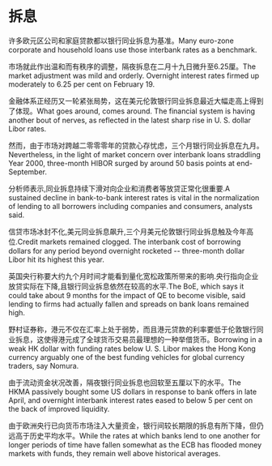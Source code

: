 # 拆息

<p><span class="chinese">许多欧元区公司和家庭贷款都以银行同业拆息为基准。</span><span class="english">Many euro-zone corporate and household loans use those interbank rates as a benchmark.</span></p>

<p><span class="chinese">市场就此作出温和而有秩序的调整，隔夜拆息在二月十九日微升至6.25厘。</span><span class="english">The market adjustment was mild and orderly. Overnight interest rates firmed up moderately to 6.25 per cent on February 19.</span></p>

<p><span class="chinese">金融体系正经历又一轮紧张局势，这在美元伦敦银行同业拆息最近大幅走高上得到了体现。</span><span class="english">What goes around, comes around. The financial system is having another bout of nerves, as reflected in the latest sharp rise in U. S. dollar Libor rates.</span></p>

<p><span class="chinese">然而，由于市场对跨越二零零零年的贷款心存忧虑，三个月银行同业拆息在九月。</span><span class="english">Nevertheless, in the light of market concern over interbank loans straddling Year 2000, three-month HIBOR surged by around 50 basis points at end-September.</span></p>

<p><span class="chinese">分析师表示,同业拆息持续下滑对向企业和消费者等放贷正常化很重要.</span><span class="english">A sustained decline in bank-to-bank interest rates is vital in the normalization of lending to all borrowers including companies and consumers, analysts said.</span></p>

<p><span class="chinese">信贷市场冰封不化,美元同业拆息飙升,三个月美元伦敦银行同业拆息触及今年高位.</span><span class="english">Credit markets remained clogged. The interbank cost of borrowing dollars for any period beyond overnight rocketed -- three-month dollar Libor hit its highest this year.</span></p>

<p><span class="chinese">英国央行称要大约九个月时间才能看到量化宽松政策所带来的影响.央行指向企业放贷实际在下降,且银行同业拆息依然在较高的水平.</span><span class="english">The BoE, which says it could take about 9 months for the impact of QE to become visible, said lending to firms had actually fallen and spreads on bank loans remained high.</span></p>

<p><span class="chinese">野村证券称，港元不仅在汇率上处于弱势，而且港元贷款的利率要低于伦敦银行同业拆息，这使得港元成了全球货币交易员最理想的一种举借货币。</span><span class="english">Borrowing in a weak HK dollar with funding rates below U. S. Libor makes the Hong Kong currency arguably one of the best funding vehicles for global currency traders, say Nomura.</span></p>

<p><span class="chinese">由于流动资金状况改善，隔夜银行同业拆息也回软至五厘以下的水平。</span><span class="english">The HKMA passively bought some US dollars in response to bank offers in late April, and overnight interbank interest rates eased to below 5 per cent on the back of improved liquidity.</span></p>

<p><span class="chinese">由于欧洲央行已向货币市场注入大量资金，银行间较长期限的拆息有所下降，但仍远高于历史平均水平。</span><span class="english">While the rates at which banks lend to one another for longer periods of time have fallen somewhat as the ECB has flooded money markets with funds, they remain well above historical averages.</span></p>

